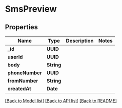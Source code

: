 # SmsPreview

## Properties
Name | Type | Description | Notes
------------ | ------------- | ------------- | -------------
**_id** | **UUID** |  | 
**userId** | **UUID** |  | 
**body** | **String** |  | 
**phoneNumber** | **UUID** |  | 
**fromNumber** | **String** |  | 
**createdAt** | **Date** |  | 

[[Back to Model list]](../README#documentation-for-models) [[Back to API list]](../README#documentation-for-api-endpoints) [[Back to README]](../README)


